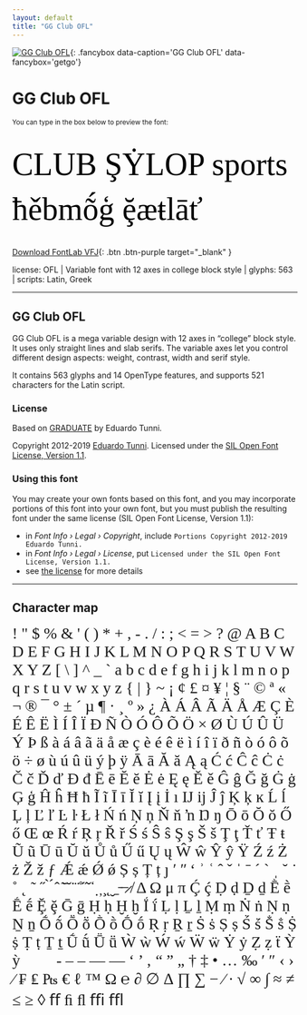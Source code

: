 ```yaml
---
layout: default
title: "GG Club OFL"
---
```



[![GG Club OFL](../illustrations/club-var.png)](../illustrations/club-var.png){: .fancybox data-caption='GG Club OFL' data-fancybox='getgo'}


# GG Club OFL

<small>You can type in the box below to preview the font:</small>

<div contenteditable="true" style="font-family: 'GG Club OFL'; font-size: 4em; color:black; margin: 0.5em 0 0.5em 0; line-height: 1.4em;">
CLUB ŞẎLOP sports ħěbmṍģ ḝæŧlāť
</div>

[Download FontLab VFJ](https://downgit.github.io/#/home?url=https://github.com/fontlabcom/getgo-fonts/blob/main/getgo-fonts/ofl/club/club-var.vfj){: .btn .btn-purple target="_blank" }

license: OFL \| Variable font with 12 axes in college block style \| glyphs: 563 \| scripts: Latin, Greek

---


## GG Club OFL

GG Club OFL is a mega variable design with 12 axes in “college” block style. It uses only straight lines and slab serifs. The variable axes let you control different design aspects: weight, contrast, width and serif style.

It contains 563 glyphs and 14 OpenType features, and supports 521 characters for the Latin script.

### License

Based on [GRADUATE](https://github.com/etunni/Graduate-Variable-Font) by Eduardo Tunni.

Copyright 2012-2019 [Eduardo Tunni](https://github.com/etunni/Graduate-Variable-Font). Licensed under the [SIL Open Font License, Version 1.1](https://scripts.sil.org/OFL).

### Using this font

You may create your own fonts based on this font, and you may incorporate portions of this font into your own font, but you must publish the resulting font under the same license (SIL Open Font License, Version 1.1):

- in _Font Info › Legal › Copyright_, include `Portions Copyright 2012-2019 Eduardo Tunni.`
- in _Font Info › Legal › License_, put `Licensed under the SIL Open Font License, Version 1.1.`
- see [the license](https://scripts.sil.org/OFL) for more details


---

## Character map

<div style="font-family: 'GG Club OFL'; font-size: 2em;">
! " $ % & ' ( ) * + , - . / : ; < = > ? @ A B C D E F G H I J K L M N O P Q R S T U V W X Y Z [ \ ] ^ _ ` a b c d e f g h i j k l m n o p q r s t u v w x y z { | } ~ ¡ ¢ £ ¤ ¥ ¦ § ¨ © ª « ¬ ® ¯ ° ± ´ µ ¶ · ¸ º » ¿ À Á Â Ã Ä Å Æ Ç È É Ê Ë Ì Í Î Ï Ð Ñ Ò Ó Ô Õ Ö × Ø Ù Ú Û Ü Ý Þ ß à á â ã ä å æ ç è é ê ë ì í î ï ð ñ ò ó ô õ ö ÷ ø ù ú û ü ý þ ÿ Ā ā Ă ă Ą ą Ć ć Ĉ ĉ Ċ ċ Č č Ď ď Đ đ Ē ē Ĕ ĕ Ė ė Ę ę Ě ě Ĝ ĝ Ğ ğ Ġ ġ Ģ ģ Ĥ ĥ Ħ ħ Ĩ ĩ Ī ī Ĭ ĭ Į į İ ı Ĳ ĳ Ĵ ĵ Ķ ķ ĸ Ĺ ĺ Ļ ļ Ľ ľ Ŀ ŀ Ł ł Ń ń Ņ ņ Ň ň ŉ Ŋ ŋ Ō ō Ŏ ŏ Ő ő Œ œ Ŕ ŕ Ŗ ŗ Ř ř Ś ś Ŝ ŝ Ş ş Š š Ţ ţ Ť ť Ŧ ŧ Ũ ũ Ū ū Ŭ ŭ Ů ů Ű ű Ų ų Ŵ ŵ Ŷ ŷ Ÿ Ź ź Ż ż Ž ž ƒ Ǽ ǽ Ǿ ǿ Ș ș Ț ț ȷ ʹ ʺ ʻ ʾ ʿ ˆ ˇ ˈ ˉ ˊ ˋ ˌ ˘ ˙ ˚ ˛ ˜ ˝ ̀ ́ ̂ ̃ ̄ ̆ ̇ ̈ ̊ ̋ ̌ ̒ ̣ ̦ ̧ ̨ ̮ ̱ ̵ ̶ ̷ ̸ Δ Ω μ π Ḉ ḉ Ḍ ḍ Ḏ ḏ Ḕ ḕ Ḗ ḗ Ḝ ḝ Ḡ ḡ Ḥ ḥ Ḫ ḫ Ḯ ḯ Ḷ ḷ Ḻ ḻ Ṃ ṃ Ṅ ṅ Ṇ ṇ Ṉ ṉ Ṍ ṍ Ṏ ṏ Ṑ ṑ Ṓ ṓ Ṛ ṛ Ṟ ṟ Ṡ ṡ Ṣ ṣ Ṥ ṥ Ṧ ṧ Ṩ ṩ Ṭ ṭ Ṯ ṯ Ṹ ṹ Ṻ ṻ Ẁ ẁ Ẃ ẃ Ẅ ẅ Ẏ ẏ Ẓ ẓ ẗ Ỳ ỳ         ‐ ‒ – — ― ‘ ’ ‚ “ ” „ † ‡ • … ‰ ′ ″ ‹ › ⁄ ₣ ₤ ₧ € ℓ ™ Ω ℮ ∂ ∅ ∆ ∏ ∑ − ∕ ∙ √ ∞ ∫ ≈ ≠ ≤ ≥ ◊ ﬀ ﬁ ﬂ ﬃ ﬄ
</div>

